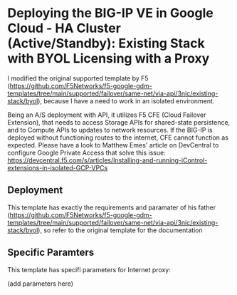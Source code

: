 # Deploying the BIG-IP VE in Google Cloud - HA Cluster (Active/Standby): Existing Stack with BYOL Licensing with a Proxy

I modified the original supported template by F5 (https://github.com/F5Networks/f5-google-gdm-templates/tree/main/supported/failover/same-net/via-api/3nic/existing-stack/byol), because I have a need to work in an isolated environment.

Being an A/S deployment with API, it utilizes F5 CFE (Cloud Failover Extension), that needs to access Storage APIs for shared-state persistence, and to Compute APIs to updates to network resources. If the BIG-IP is deployed without functioning routes to the internet, CFE cannot function as expected.
Please have a look to Matthew Emes' article on DevCentral to configure Google Private Access that solve this issue: https://devcentral.f5.com/s/articles/Installing-and-running-iControl-extensions-in-isolated-GCP-VPCs

## Deployment

This template has exactly the requirements and paramater of his father (https://github.com/F5Networks/f5-google-gdm-templates/tree/main/supported/failover/same-net/via-api/3nic/existing-stack/byol), so refer to the original template for the documentation

## Specific Paramters

This template has specifi parameters for Internet proxy:

(add parameters here)




